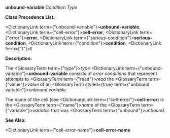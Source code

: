 **unbound-variable** *Condition Type* 



**Class Precedence List:** 



<DictionaryLink  term={"unbound-variable"}><b>unbound-variable</b></DictionaryLink>, <DictionaryLink  term={"cell-error"}><b>cell-error</b></DictionaryLink>, <DictionaryLink  term={"error"}><b>error</b></DictionaryLink>, <DictionaryLink  term={"serious-condition"}><b>serious-condition</b></DictionaryLink>, <DictionaryLink  term={"condition"}><b>condition</b></DictionaryLink>, <DictionaryLink  term={"t"}><b>t</b></DictionaryLink> 



**Description:** 



The <GlossaryTerm  term={"type"}><i>type</i></GlossaryTerm> <DictionaryLink  term={"unbound-variable"}><b>unbound-variable</b></DictionaryLink> consists of *error conditions* that represent attempts to <GlossaryTerm  term={"read"}><i>read</i></GlossaryTerm> the <GlossaryTerm  term={"value"}><i>value</i></GlossaryTerm> of an <GlossaryTerm styled={true} term={"unbound variable"}><i>unbound variable</i></GlossaryTerm>. 



The name of the cell (see <DictionaryLink  term={"cell-error"}><b>cell-error</b></DictionaryLink>) is the <GlossaryTerm  term={"name"}><i>name</i></GlossaryTerm> of the <GlossaryTerm  term={"variable"}><i>variable</i></GlossaryTerm> that was <GlossaryTerm  term={"unbound"}><i>unbound</i></GlossaryTerm>. 



**See Also:** 



<DictionaryLink  term={"cell-error-name"}><b>cell-error-name</b></DictionaryLink> 







 



 






